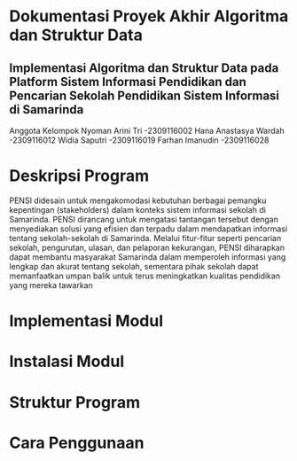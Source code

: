 # Dokumentasi Proyek Akhir Algoritma dan Struktur Data #
## Implementasi Algoritma dan Struktur Data pada Platform Sistem Informasi Pendidikan dan Pencarian Sekolah Pendidikan Sistem Informasi di Samarinda ##
Anggota Kelompok
Nyoman Arini Tri -2309116002
Hana Anastasya Wardah -2309116012
Widia Saputri -2309116019
Farhan Imanudin -2309116028

# Deskripsi Program # 
PENSI didesain untuk mengakomodasi kebutuhan berbagai pemangku kepentingan (stakeholders) dalam konteks sistem informasi sekolah di Samarinda. PENSI dirancang untuk mengatasi tantangan tersebut dengan menyediakan solusi yang efisien dan terpadu dalam mendapatkan informasi tentang sekolah-sekolah di Samarinda. Melalui fitur-fitur seperti pencarian sekolah, pengurutan, ulasan, dan pelaporan kekurangan, PENSI diharapkan dapat membantu masyarakat Samarinda dalam memperoleh informasi yang lengkap dan akurat tentang sekolah, sementara pihak sekolah dapat memanfaatkan umpan balik untuk terus meningkatkan kualitas pendidikan yang mereka tawarkan

# Implementasi Modul #

# Instalasi Modul #

# Struktur Program #

# Cara Penggunaan # 

